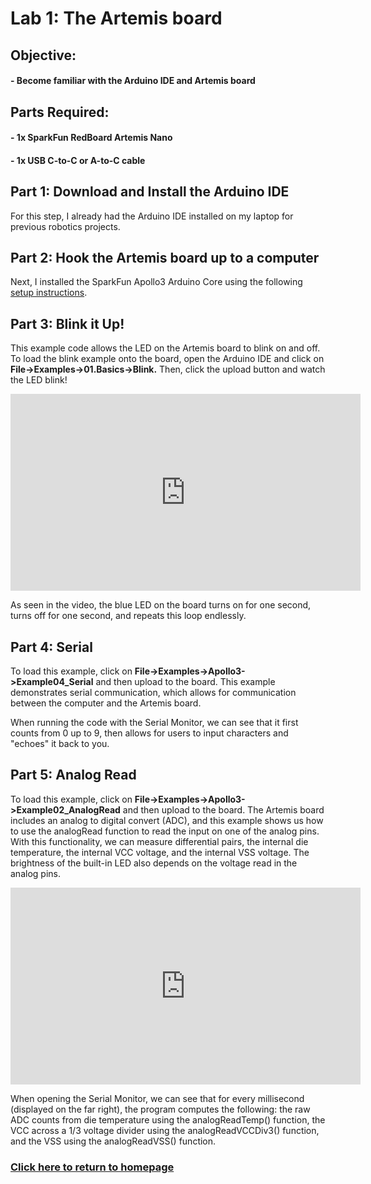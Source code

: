 # Lab 1: The Artemis board

## Objective:
#### - Become familiar with the Arduino IDE and Artemis board

## Parts Required:
#### - 1x SparkFun RedBoard Artemis Nano
#### - 1x USB C-to-C or A-to-C cable

## Part 1: Download and Install the Arduino IDE
For this step, I already had the Arduino IDE installed on my laptop for previous robotics projects. 

## Part 2: Hook the Artemis board up to a computer
Next, I installed the SparkFun Apollo3 Arduino Core using the following [setup instructions](https://learn.sparkfun.com/tutorials/artemis-development-with-arduino?_ga=2.30055167.1151850962.1594648676-1889762036.1574524297&_gac=1.19903818.1593457111.Cj0KCQjwoub3BRC6ARIsABGhnyahkG7hU2v-0bSiAeprvZ7c9v0XEKYdVHIIi_-J-m5YLdDBMc2P_goaAtA4EALw_wcB).

## Part 3: Blink it Up!
This example code allows the LED on the Artemis board to blink on and off. To load the blink example onto the board, open the Arduino IDE and click on **File->Examples->01.Basics->Blink.** Then, click the upload button and watch the LED blink!

<p align = 'center'>
<iframe width="560" height="315" src="https://www.youtube.com/embed/8Zb-Iq6CxyQ" title="YouTube video player" frameborder="0" allow="accelerometer; autoplay; clipboard-write; encrypted-media; gyroscope; picture-in-picture" allowfullscreen></iframe>

As seen in the video, the blue LED on the board turns on for one second, turns off for one second, and repeats this loop endlessly.

## Part 4: Serial
To load this example, click on **File->Examples->Apollo3->Example04_Serial** and then upload to the board. This example demonstrates serial communication, which allows for communication between the computer and the Artemis board.
  
<p align = 'center'>
  

When running the code with the Serial Monitor, we can see that it first counts from 0 up to 9, then allows for users to input characters and "echoes" it back to you.

## Part 5: Analog Read
To load this example, click on **File->Examples->Apollo3->Example02_AnalogRead** and then upload to the board. The Artemis board includes an analog to digital convert (ADC), and this example shows us how to use the analogRead function to read the input on one of the analog pins. With this functionality, we can measure differential pairs, the internal die temperature, the internal VCC voltage, and the internal VSS voltage. The brightness of the built-in LED also depends on the voltage read in the analog pins.

<p align = 'center'>
<iframe width="560" height="315" src="https://www.youtube.com/embed/8c7wGDTxjlE" title="YouTube video player" frameborder="0" allow="accelerometer; autoplay; clipboard-write; encrypted-media; gyroscope; picture-in-picture" allowfullscreen></iframe>

When opening the Serial Monitor, we can see that for every millisecond (displayed on the far right), the program computes the following: the raw ADC counts from die temperature using the  analogReadTemp() function, the VCC across a 1/3 voltage divider using the analogReadVCCDiv3() function, and the VSS using the analogReadVSS() function.

### [Click here to return to homepage](https://lyl24.github.io/lyl24-ece4960)
